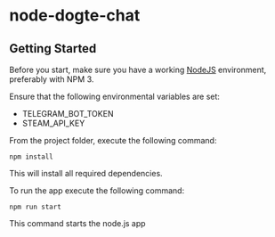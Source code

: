 # node-dogte-chat

## Getting Started

Before you start, make sure you have a working [NodeJS](http://nodejs.org/) environment, preferably with NPM 3.

Ensure that the following environmental variables are set:
* TELEGRAM_BOT_TOKEN
* STEAM_API_KEY

From the project folder, execute the following command:

```shell
npm install
```

This will install all required dependencies.

To run the app execute the following command:

```shell
npm run start
```

This command starts the node.js app
